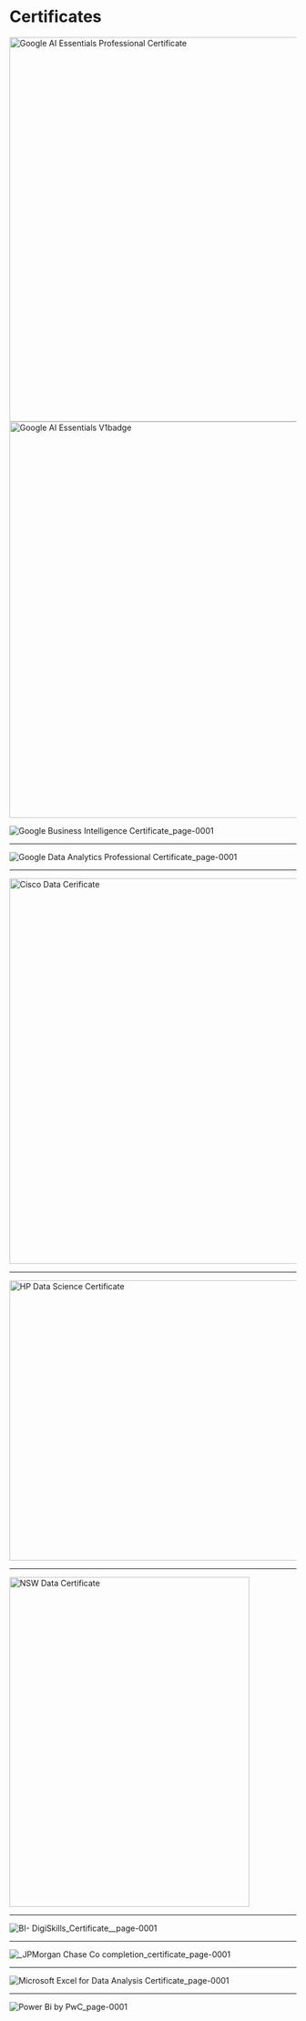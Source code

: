 # Certificates

<img width="872" height="675" alt="Google AI Essentials Professional Certificate" src="https://github.com/user-attachments/assets/014650d9-65cf-483c-aee1-448e361b3d98" />

<img width="892" height="696" alt="Google AI Essentials V1badge" src="https://github.com/user-attachments/assets/66bec9c0-5a21-4d17-a53b-87ba791f5e3e" />

![Google Business Intelligence Certificate_page-0001](https://github.com/user-attachments/assets/80410f92-523b-43bf-b466-507fcc1d4049)

---

![Google Data Analytics Professional Certificate_page-0001](https://github.com/user-attachments/assets/d8a02ea9-3e92-4d91-b879-74fd3f534c8a)

--- 

<img width="872" height="677" alt="Cisco Data Cerificate" src="https://github.com/user-attachments/assets/6ba67b9a-0cc7-4ee1-b713-aaa0a9c6cc92" />

---

<img width="720" height="492" alt="HP Data Science Certificate" src="https://github.com/user-attachments/assets/35d8810f-cf26-4368-9974-b1e810de2887" />

--- 

<img width="421" height="579" alt="NSW Data Certificate" src="https://github.com/user-attachments/assets/d4cc642e-1de7-4968-af00-d8ccbb0aece0" />

--- 

![BI- DigiSkills_Certificate__page-0001](https://github.com/user-attachments/assets/ef8ea36a-2a7d-4b59-a28e-42cbad0646cd)

--- 

![_JPMorgan Chase   Co  completion_certificate_page-0001](https://github.com/user-attachments/assets/6a109e79-284b-4e19-8222-c572c758586e)

--- 

![Microsoft Excel for Data Analysis Certificate_page-0001](https://github.com/user-attachments/assets/b560839a-251f-4ef1-9427-0264f56660b2)

--- 

![Power Bi by PwC_page-0001](https://github.com/user-attachments/assets/6c27fd47-5c0b-4c95-b471-40d87485b093)
